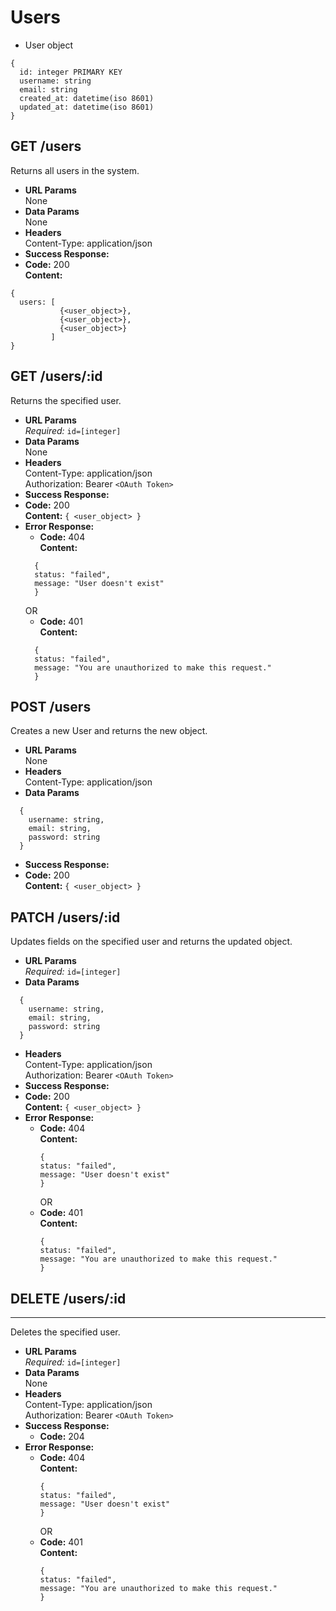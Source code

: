 # Users

- User object

```
{
  id: integer PRIMARY KEY
  username: string
  email: string
  created_at: datetime(iso 8601)
  updated_at: datetime(iso 8601)
}
```

## **GET /users**

Returns all users in the system.

- **URL Params**  
  None
- **Data Params**  
  None
- **Headers**  
  Content-Type: application/json
- **Success Response:**
- **Code:** 200  
  **Content:**

```
{
  users: [
           {<user_object>},
           {<user_object>},
           {<user_object>}
         ]
}
```

## **GET /users/:id**

Returns the specified user.

- **URL Params**  
  _Required:_ `id=[integer]`
- **Data Params**  
  None
- **Headers**  
  Content-Type: application/json  
  Authorization: Bearer `<OAuth Token>`
- **Success Response:**
- **Code:** 200  
  **Content:** `{ <user_object> }`
- **Error Response:**
  - **Code:** 404  
    **Content:**
  ```
    {
    status: "failed",
    message: "User doesn't exist"
    }
  ```
  OR
  - **Code:** 401  
    **Content:**
  ```
    {
    status: "failed",
    message: "You are unauthorized to make this request."
    }
  ```

## **POST /users**

Creates a new User and returns the new object.

- **URL Params**  
  None
- **Headers**  
  Content-Type: application/json
- **Data Params**

```
  {
    username: string,
    email: string,
    password: string
  }
```

- **Success Response:**
- **Code:** 200  
  **Content:** `{ <user_object> }`

## **PATCH /users/:id**

Updates fields on the specified user and returns the updated object.

- **URL Params**  
  _Required:_ `id=[integer]`
- **Data Params**

```
  {
  	username: string,
    email: string,
    password: string
  }
```

- **Headers**  
  Content-Type: application/json  
  Authorization: Bearer `<OAuth Token>`
- **Success Response:**
- **Code:** 200  
  **Content:** `{ <user_object> }`
- **Error Response:**
  - **Code:** 404  
     **Content:**
    ```
    {
    status: "failed",
    message: "User doesn't exist"
    }
    ```
    OR
  - **Code:** 401  
     **Content:**
    ```
    {
    status: "failed",
    message: "You are unauthorized to make this request."
    }
    ```

## **DELETE /users/:id**

---

Deletes the specified user.

- **URL Params**  
  _Required:_ `id=[integer]`
- **Data Params**  
  None
- **Headers**  
  Content-Type: application/json  
  Authorization: Bearer `<OAuth Token>`
- **Success Response:**
  - **Code:** 204
- **Error Response:**
  - **Code:** 404  
    **Content:**
    ```
    {
    status: "failed",
    message: "User doesn't exist"
    }
    ```
    OR
  - **Code:** 401  
    **Content:**
    ```
    {
    status: "failed",
    message: "You are unauthorized to make this request."
    }
    ```
